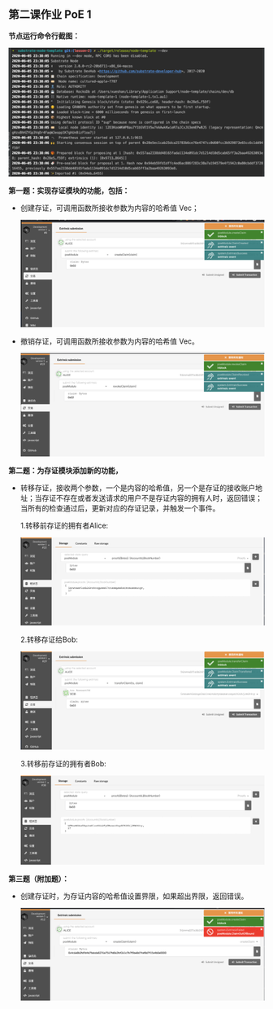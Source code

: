 ## 第二课作业 PoE 1

**节点运行命令行截图：**

  ![run_node](./screenshots/run_node.png)

**第一题：实现存证模块的功能，包括：**

* 创建存证，可调用函数所接收参数为内容的哈希值 Vec<u8>；

  ![extrinsics_create_claim](./screenshots/extrinsics_create_claim.png)

* 撤销存证，可调用函数所接收参数为内容的哈希值 Vec<u8>。

  ![extrinsics_revoke_claim](./screenshots/extrinsics_revoke_claim.png)

**第二题：为存证模块添加新的功能，**

* 转移存证，接收两个参数，一个是内容的哈希值，另一个是存证的接收账户地址；当存证不存在或者发送请求的用户不是存证内容的拥有人时，返回错误；当所有的检查通过后，更新对应的存证记录，并触发一个事件。

  1.转移前存证的拥有者Alice:

  ![transfer_before](./screenshots/transfer_before.png)

  2.转移存证给Bob:

  ![extrinsics_transfer_claim](./screenshots/extrinsics_transfer_claim.png)

  3.转移前存证的拥有者Bob:

  ![transfer_after](./screenshots/transfer_after.png)

**第三题（附加题）：**

* 创建存证时，为存证内容的哈希值设置界限，如果超出界限，返回错误。

  ![claim_out_of_bound](./screenshots/claim_out_of_bound.png)
